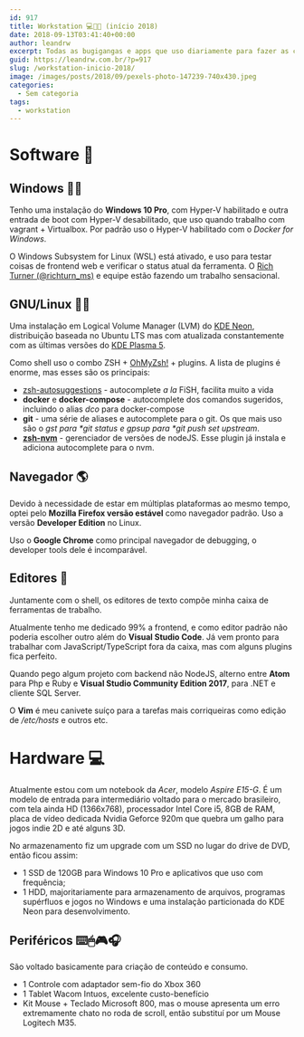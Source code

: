 ```yaml
---
id: 917
title: Workstation 💻📱📓 (início 2018)
date: 2018-09-13T03:41:40+00:00
author: leandrw
excerpt: Todas as bugigangas e apps que uso diariamente para fazer as coisas acontecerem...
guid: https://leandrw.com.br/?p=917
slug: /workstation-inicio-2018/
image: /images/posts/2018/09/pexels-photo-147239-740x430.jpeg
categories:
  - Sem categoria
tags:
  - workstation
---
```


# Software 💽

## Windows 🐱‍💻

Tenho uma instalação do **Windows 10 Pro**, com Hyper-V habilitado e outra entrada de boot com Hyper-V desabilitado, que uso quando trabalho com vagrant + Virtualbox. Por padrão uso o Hyper-V habilitado com o _Docker for Windows_.

O Windows Subsystem for Linux (WSL) está ativado, e uso para testar coisas de frontend web e verificar o status atual da ferramenta. O [Rich Turner (@richturn_ms)](https://twitter.com/richturn_ms) e equipe estão fazendo um trabalho sensacional.

## GNU/Linux 🐂🐧

Uma instalação em Logical Volume Manager (LVM) do [KDE Neon](https://neon.kde.org/), distribuição baseada no Ubuntu LTS mas com atualizada constantemente com as últimas versões do [KDE Plasma 5](https://www.kde.org/plasma-desktop.php).

Como shell uso o combo ZSH + [OhMyZsh!](http://ohmyz.sh/) + plugins. A lista de plugins é enorme, mas esses são os principais:

- [zsh-autosuggestions](https://github.com/zsh-users/zsh-autosuggestions) - autocomplete _a la_ FiSH, facilita muito a vida
- **docker** e **docker-compose** - autocomplete dos comandos sugeridos, incluindo o alias _dco_ para docker-compose
- **git** - uma série de aliases e autocomplete para o git. Os que mais uso são o _gst para *git status e *gpsup* para *git push set upstream_.
- **[zsh-nvm](https://github.com/lukechilds/zsh-nvm)** - gerenciador de versões de nodeJS. Esse plugin já instala e adiciona autocomplete para o nvm.

## Navegador 🌎

Devido à necessidade de estar em múltiplas plataformas ao mesmo tempo, optei pelo **Mozilla Firefox versão estável** como navegador padrão. Uso a versão **Developer Edition** no Linux.

Uso o **Google Chrome** como principal navegador de debugging, o developer tools dele é incomparável.

## Editores 📝

Juntamente com o shell, os editores de texto compõe minha caixa de ferramentas de trabalho.

Atualmente tenho me dedicado 99% a frontend, e como editor padrão não poderia escolher outro além do **Visual Studio Code**. Já vem pronto para trabalhar com JavaScript/TypeScript fora da caixa, mas com alguns plugins fica perfeito.

Quando pego algum projeto com backend não NodeJS, alterno entre **Atom** para Php e Ruby e **Visual Studio Community Edition 2017**, para .NET e cliente SQL Server.

O **Vim** é meu canivete suíço para a tarefas mais corriqueiras como edição de _/etc/hosts_ e outros etc.

# Hardware 💻

Atualmente estou com um notebook da _Acer_, modelo _Aspire E15-G_. É um modelo de entrada para intermediário voltado para o mercado brasileiro, com tela ainda HD (1366x768), processador Intel Core i5, 8GB de RAM, placa de vídeo dedicada Nvidia Geforce 920m que quebra um galho para jogos indie 2D e até alguns 3D.

No armazenamento fiz um upgrade com um SSD no lugar do drive de DVD, então ficou assim:

- 1 SSD de 120GB para Windows 10 Pro e aplicativos que uso com frequência;
- 1 HDD, majoritariamente para armazenamento de arquivos, programas supérfluos e jogos no Windows e uma instalação particionada do KDE Neon para desenvolvimento.

## Periféricos ⌨️🖱🎮🎧

São voltado basicamente para criação de conteúdo e consumo.

- 1 Controle com adaptador sem-fio do Xbox 360
- 1 Tablet Wacom Intuos, excelente custo-benefício
- Kit Mouse + Teclado Microsoft 800, mas o mouse apresenta um erro extremamente chato no roda de scroll, então substituí por um Mouse Logitech M35.
